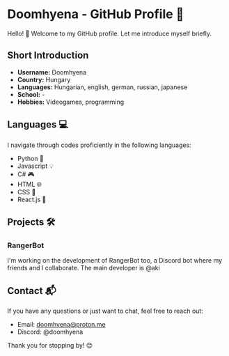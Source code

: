 # Doomhyena - GitHub Profile 🚀

Hello! 👋 Welcome to my GitHub profile. Let me introduce myself briefly.

## Short Introduction

- **Username:** Doomhyena
- **Country:** Hungary
- **Languages:** Hungarian, english, german, russian, japanese
- **School:** - 
- **Hobbies:** Videogames, programming

## Languages 💻

I navigate through codes proficiently in the following languages:

- Python 🐍
- Javascript 💡
- C# 🎮
- HTML 🌐
- CSS 🎨
- React.js 🚀

## Projects 🛠️

### RangerBot

I'm working on the development of RangerBot too, a Discord bot where my friends and I collaborate. The main developer is @aki

## Contact 📬

If you have any questions or just want to chat, feel free to reach out:

- Email: [doomhyena@proton.me](mailto:doomhyena@proton.me)
- Discord: @doomhyena

Thank you for stopping by! 😊
